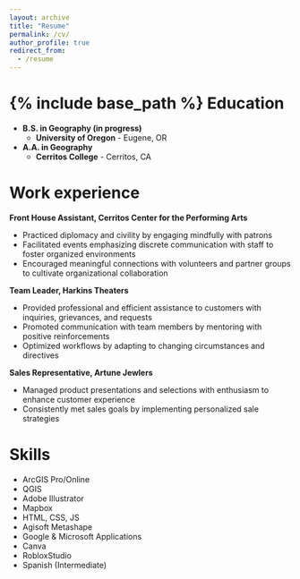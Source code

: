 ```yaml
---
layout: archive
title: "Resume"
permalink: /cv/
author_profile: true
redirect_from:
  - /resume
---
```


{% include base_path %}
Education
======
- **B.S. in Geography (in progress)**
  - **University of Oregon** - Eugene, OR
- **A.A. in Geography**
  - **Cerritos College** - Cerritos, CA

Work experience
======
**Front House Assistant, 
Cerritos Center for the Performing Arts**

* Practiced diplomacy and civility by engaging mindfully with patrons 
* Facilitated events emphasizing discrete communication with staff to
 foster organized environments
* Encouraged meaningful connections with volunteers and partner
 groups to cultivate organizational collaboration

**Team Leader, Harkins Theaters**

* Provided professional and efficient assistance to customers with
 inquiries, grievances, and requests
* Promoted communication with team members by mentoring with
 positive reinforcements
* Optimized workflows by adapting to changing circumstances and
 directives

**Sales Representative, Artune Jewlers**

* Managed product presentations and selections with enthusiasm to
 enhance customer experience
* Consistently met sales goals by implementing personalized sale strategies

Skills
======
* ArcGIS Pro/Online
* QGIS
* Adobe Illustrator
* Mapbox
* HTML, CSS, JS
* Agisoft Metashape
* Google & Microsoft Applications
* Canva
* RobloxStudio
* Spanish (Intermediate)
